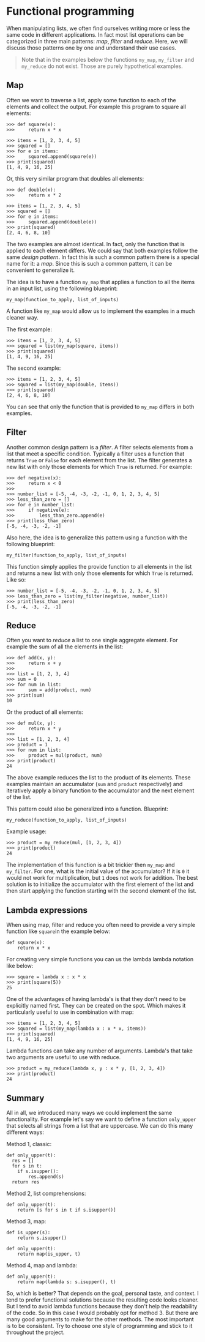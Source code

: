 # Functional programming

When manipulating lists, we often find ourselves writing more or less the same code in different applications. In fact most list operations can be categorized in three main patterns: *map*, *filter* and *reduce*. Here, we will discuss those patterns one by one and understand their use cases.

> Note that in the examples below the functions `my_map`, `my_filter` and `my_reduce` do not exist. Those are purely hypothetical examples.

## Map

Often we want to traverse a list, apply some function to each of the elements and collect the output. For example this program to square all elements:

	>>> def square(x):
	>>> 	return x * x

	>>> items = [1, 2, 3, 4, 5]
	>>> squared = []
	>>> for e in items:
	>>>     squared.append(square(e))
	>>> print(squared)
	[1, 4, 9, 16, 25]


Or, this very similar program that doubles all elements:

```
>>> def double(x):
>>> 	return x * 2

>>> items = [1, 2, 3, 4, 5]
>>> squared = []
>>> for e in items:
>>>     squared.append(double(e))
>>> print(squared)
[2, 4, 6, 8, 10]
```

The two examples are almost identical. In fact, only the function that is applied to each element differs. We could say that both examples follow the same *design pattern*. In fact this is such a common pattern there is a special name for it: a *map*. Since this is such a common pattern, it can be convenient to generalize it.

The idea is to have a function `my_map` that applies a function to all the items in an input list, using the following blueprint:

```
my_map(function_to_apply, list_of_inputs)
```

A function like `my_map` would allow us to implement the examples in a much cleaner way.

The first example:

```
>>> items = [1, 2, 3, 4, 5]
>>> squared = list(my_map(square, items))
>>> print(squared)
[1, 4, 9, 16, 25]
```

The second example:

```
>>> items = [1, 2, 3, 4, 5]
>>> squared = list(my_map(double, items))
>>> print(squared)
[2, 4, 6, 8, 10]
```

You can see that only the function that is provided to `my_map` differs in both examples.

## Filter

Another common design pattern is a *filter*. A filter selects elements from a list that meet a specific condition. Typically a filter uses a function that returns `True` or `False` for each element from the list. The filter generates a new list with only those elements for which `True` is returned. For example:

```
>>> def negative(x):
>>> 	return x < 0
>>>     
>>> number_list = [-5, -4, -3, -2, -1, 0, 1, 2, 3, 4, 5]
>>> less_than_zero = []
>>> for e in number_list:
>>> 	if negative(e):
>>> 		less_than_zero.append(e)
>>> print(less_than_zero)
[-5, -4, -3, -2, -1]
```

Also here, the idea is to generalize this pattern using a function with the following blueprint:

```
my_filter(function_to_apply, list_of_inputs)
```

This function simply applies the provide function to all elements in the list and returns a new list with only those elements for which `True` is returned. Like so:

```
>>> number_list = [-5, -4, -3, -2, -1, 0, 1, 2, 3, 4, 5]
>>> less_than_zero = list(my_filter(negative, number_list))
>>> print(less_than_zero)
[-5, -4, -3, -2, -1]
```

## Reduce

Often you want to *reduce* a list to one single aggregate element. For example the sum of all the elements in the list:

```
>>> def add(x, y):
>>>		return x + y
>>>     
>>> list = [1, 2, 3, 4]
>>> sum = 0
>>> for num in list:
>>>     sum = add(product, num)
>>> print(sum)
10
```

Or the product of all elements:  

```
>>> def mul(x, y):
>>>		return x * y
>>>
>>> list = [1, 2, 3, 4]
>>> product = 1
>>> for num in list:
>>>     product = mul(product, num)
>>> print(product)
24
```

The above example reduces the list to the product of its elements. These examples maintain an accumulator (`sum` and `product` respectively) and iteratively apply a binary function to the accumulator and the next element of the list.

This pattern could also be generalized into a function. Blueprint:

```
my_reduce(function_to_apply, list_of_inputs)
```

Example usage:

```
>>> product = my_reduce(mul, [1, 2, 3, 4])
>>> print(product)
24
```

The implementation of this function is a bit trickier then `my_map` and `my_filter`. For one, what is the initial value of the accumulator? If it is `0` it would not work for multiplication, but `1` does not work for addition. The best solution is to initialize the accumulator with the first element of the list and then start applying the function starting with the second element of the list.

## Lambda expressions

When using map, filter and reduce you often need to provide a very simple function like `square`in the example below:

```
def square(x):
	return x * x
```

For creating very simple functions you can us the lambda lambda notation like below:

```
>>> square = lambda x : x * x
>>> print(square(5))
25
```

One of the advantages of  having lambda's is that they don't need to be explicitly named first. They can be created on the spot. Which makes it particularly useful to use in combination with map:

```
>>> items = [1, 2, 3, 4, 5]
>>> squared = list(my_map(lambda x : x * x, items))
>>> print(squared)
[1, 4, 9, 16, 25]
```

Lambda functions can take any number of arguments. Lambda's that take two arguments are useful to use with reduce.

```
>>> product = my_reduce(lambda x, y : x * y, [1, 2, 3, 4])
>>> print(product)
24
```

## Summary

All in all, we introduced many ways we could implement the same functionality. For example let's say we want to define a function `only_upper` that selects all strings from a list that are uppercase. We can do this many different ways:

Method 1, classic:

```
def only_upper(t):
  res = []
  for s in t:
    if s.isupper():
    	res.append(s)
  return res
```

Method 2, list comprehensions:

```
def only_upper(t):
	return [s for s in t if s.isupper()]
```

Method 3, map:

```
def is_upper(s):
	return s.isupper()

def only_upper(t):
	return map(is_upper, t)
```

Method 4, map and lambda:

```
def only_upper(t):
	return map(lambda s: s.isupper(), t)
```

So, which is better? That depends on the goal, personal taste, and context. I tend to prefer functional solutions because the resulting code looks cleaner. But I tend to avoid lambda functions because they don't help the readability of the code. So in this case I would probably opt for method 3. But there are many good arguments to make for the other methods. The most important is to be consistent. Try to choose one style of programming and stick to it throughout the project.
